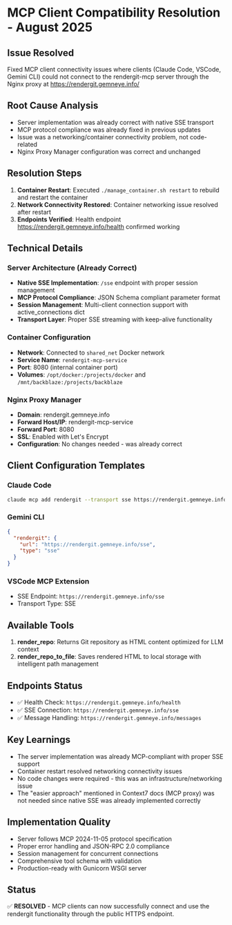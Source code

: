# MCP Client Compatibility Resolution - August 2025

## Issue Resolved
Fixed MCP client connectivity issues where clients (Claude Code, VSCode, Gemini CLI) could not connect to the rendergit-mcp server through the Nginx proxy at https://rendergit.gemneye.info/

## Root Cause Analysis
- Server implementation was already correct with native SSE transport
- MCP protocol compliance was already fixed in previous updates
- Issue was a networking/container connectivity problem, not code-related
- Nginx Proxy Manager configuration was correct and unchanged

## Resolution Steps
1. **Container Restart**: Executed `./manage_container.sh restart` to rebuild and restart the container
2. **Network Connectivity Restored**: Container networking issue resolved after restart
3. **Endpoints Verified**: Health endpoint https://rendergit.gemneye.info/health confirmed working

## Technical Details

### Server Architecture (Already Correct)
- **Native SSE Implementation**: `/sse` endpoint with proper session management
- **MCP Protocol Compliance**: JSON Schema compliant parameter format
- **Session Management**: Multi-client connection support with active_connections dict
- **Transport Layer**: Proper SSE streaming with keep-alive functionality

### Container Configuration
- **Network**: Connected to `shared_net` Docker network
- **Service Name**: `rendergit-mcp-service` 
- **Port**: 8080 (internal container port)
- **Volumes**: `/opt/docker:/projects/docker` and `/mnt/backblaze:/projects/backblaze`

### Nginx Proxy Manager
- **Domain**: rendergit.gemneye.info
- **Forward Host/IP**: rendergit-mcp-service
- **Forward Port**: 8080
- **SSL**: Enabled with Let's Encrypt
- **Configuration**: No changes needed - was already correct

## Client Configuration Templates

### Claude Code
```bash
claude mcp add rendergit --transport sse https://rendergit.gemneye.info/sse
```

### Gemini CLI
```json
{
  "rendergit": {
    "url": "https://rendergit.gemneye.info/sse",
    "type": "sse"  
  }
}
```

### VSCode MCP Extension
- SSE Endpoint: `https://rendergit.gemneye.info/sse`
- Transport Type: SSE

## Available Tools
1. **render_repo**: Returns Git repository as HTML content optimized for LLM context
2. **render_repo_to_file**: Saves rendered HTML to local storage with intelligent path management

## Endpoints Status
- ✅ Health Check: `https://rendergit.gemneye.info/health`
- ✅ SSE Connection: `https://rendergit.gemneye.info/sse`
- ✅ Message Handling: `https://rendergit.gemneye.info/messages`

## Key Learnings
- The server implementation was already MCP-compliant with proper SSE support
- Container restart resolved networking connectivity issues
- No code changes were required - this was an infrastructure/networking issue
- The "easier approach" mentioned in Context7 docs (MCP proxy) was not needed since native SSE was already implemented correctly

## Implementation Quality
- Server follows MCP 2024-11-05 protocol specification
- Proper error handling and JSON-RPC 2.0 compliance
- Session management for concurrent connections
- Comprehensive tool schema with validation
- Production-ready with Gunicorn WSGI server

## Status
✅ **RESOLVED** - MCP clients can now successfully connect and use the rendergit functionality through the public HTTPS endpoint.